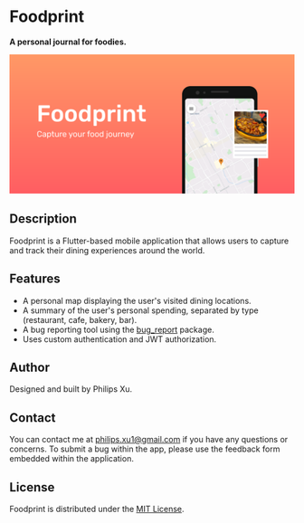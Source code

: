 # Foodprint
      
**A personal journal for foodies.**  

<img src='./assets/readme_resources/feature.png'>

## Description
Foodprint is a Flutter-based mobile application that allows users to capture and track their dining experiences around the world. 

## Features
* A personal map displaying the user's visited dining locations.
* A summary of the user's personal spending, separated by type (restaurant, cafe, bakery, bar). 
* A bug reporting tool using the [bug_report](https://github.com/Puepis/bug_report) package.
* Uses custom authentication and JWT authorization.

## Author
Designed and built by Philips Xu.

## Contact 
You can contact me at philips.xu1@gmail.com if you have any questions or concerns. To submit a bug within the app, please use the feedback form embedded within the application.

## License 
Foodprint is distributed under the [MIT License](LICENSE.txt).
